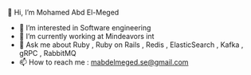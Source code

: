  👋 Hi, I’m Mohamed Abd El-Meged
- 👀 I’m interested in Software engineering 
- 🌱 I’m currently working at Mindeavors int
- :speech_balloon: Ask me about Ruby , Ruby on Rails , Redis , ElasticSearch , Kafka , gRPC , RabbitMQ
- 📫 How to reach me : mabdelmeged.se@gmail.com

<!---
MohamedAbdElMeged/MohamedAbdElMeged is a ✨ special ✨ repository because its `README.md` (this file) appears on your GitHub profile.
You can click the Preview link to take a look at your changes.
--->
